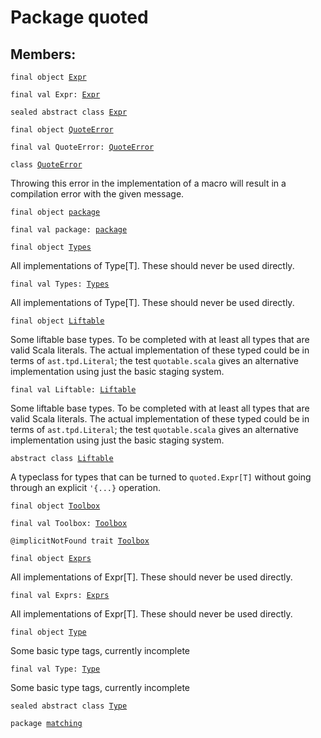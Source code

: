 # Package quoted
## Members:
<pre><code class="language-scala" >final object <a href="./Expr$.md">Expr</a></pre></code>
<pre><code class="language-scala" >final val Expr: <a href="./Expr$.md">Expr</a></pre></code>

<pre><code class="language-scala" >sealed abstract class <a href="./Expr.md">Expr</a></pre></code>
<pre><code class="language-scala" >final object <a href="./QuoteError$.md">QuoteError</a></pre></code>
<pre><code class="language-scala" >final val QuoteError: <a href="./QuoteError$.md">QuoteError</a></pre></code>

<pre><code class="language-scala" >class <a href="./QuoteError.md">QuoteError</a></pre></code>
Throwing this error in the implementation of a macro
will result in a compilation error with the given message.

<pre><code class="language-scala" >final object <a href="./package$.md">package</a></pre></code>
<pre><code class="language-scala" >final val package: <a href="./package$.md">package</a></pre></code>

<pre><code class="language-scala" >final object <a href="./Types$.md">Types</a></pre></code>
All implementations of Type[T].
These should never be used directly.

<pre><code class="language-scala" >final val Types: <a href="./Types$.md">Types</a></pre></code>
All implementations of Type[T].
These should never be used directly.


<pre><code class="language-scala" >final object <a href="./Liftable$.md">Liftable</a></pre></code>
Some liftable base types. To be completed with at least all types
that are valid Scala literals. The actual implementation of these
typed could be in terms of `ast.tpd.Literal`; the test `quotable.scala`
gives an alternative implementation using just the basic staging system.

<pre><code class="language-scala" >final val Liftable: <a href="./Liftable$.md">Liftable</a></pre></code>
Some liftable base types. To be completed with at least all types
that are valid Scala literals. The actual implementation of these
typed could be in terms of `ast.tpd.Literal`; the test `quotable.scala`
gives an alternative implementation using just the basic staging system.


<pre><code class="language-scala" >abstract class <a href="./Liftable.md">Liftable</a></pre></code>
A typeclass for types that can be turned to `quoted.Expr[T]`
without going through an explicit `'{...}` operation.

<pre><code class="language-scala" >final object <a href="./Toolbox$.md">Toolbox</a></pre></code>
<pre><code class="language-scala" >final val Toolbox: <a href="./Toolbox$.md">Toolbox</a></pre></code>

<pre><code class="language-scala" >@implicitNotFound trait <a href="./Toolbox.md">Toolbox</a></pre></code>
<pre><code class="language-scala" >final object <a href="./Exprs$.md">Exprs</a></pre></code>
All implementations of Expr[T].
These should never be used directly.

<pre><code class="language-scala" >final val Exprs: <a href="./Exprs$.md">Exprs</a></pre></code>
All implementations of Expr[T].
These should never be used directly.


<pre><code class="language-scala" >final object <a href="./Type$.md">Type</a></pre></code>
Some basic type tags, currently incomplete

<pre><code class="language-scala" >final val Type: <a href="./Type$.md">Type</a></pre></code>
Some basic type tags, currently incomplete


<pre><code class="language-scala" >sealed abstract class <a href="./Type.md">Type</a></pre></code>
<pre><code class="language-scala" >package <a href="./matching/matching.md">matching</a></pre></code>